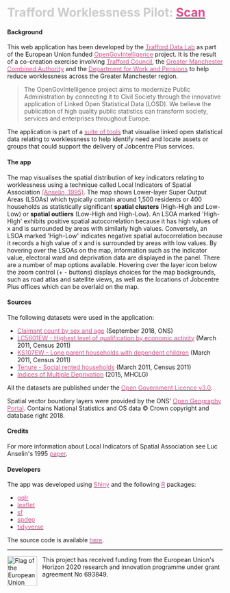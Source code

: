 # <span style="color: #ccc;">Trafford Worklessness Pilot:</span> [<span style="color: #e24a90;">Scan</span>](http://www.trafforddatalab.io/opengovintelligence/scan.html)

#### Background
This web application has been developed by the [<span style="color: #e24a90;">Trafford Data Lab</span>](https://www.trafforddatalab.io/) as part of the European Union funded [<span style="color: #e24a90;">OpenGovIntelligence</span>](http://www.opengovintelligence.eu) project. It is the result of a co-creation exercise involving [<span style="color: #e24a90;">Trafford Council</span>](http://www.trafford.gov.uk/residents/residents.aspx), the [<span style="color: #e24a90;">Greater Manchester Combined Authority</span>](https://www.greatermanchester-ca.gov.uk/) and the [<span style="color: #e24a90;">Department for Work and Pensions</span>](https://www.gov.uk/government/organisations/department-for-work-pensions) to help reduce worklessness across the Greater Manchester region.
>The OpenGovIntelligence project aims to modernize Public Administration by connecting it to Civil Society through the innovative application of Linked Open Statistical Data (LOSD). We believe the publication of high quality public statistics can transform society, services and enterprises throughout Europe.

The application is part of a [<span style="color: #e24a90;">suite of tools</span>](http://www.trafforddatalab.io/opengovintelligence/) that visualise linked open statistical data relating to worklessness to help identify need and locate assets or groups that could support the delivery of Jobcentre Plus services.

#### The app
The map visualises the spatial distribution of key indicators relating to worklessness using a technique called Local Indicators of Spatial Association [<span style="color: #e24a90;">(Anselin, 1995)</span>](http://onlinelibrary.wiley.com/doi/10.1111/j.1538-4632.1995.tb00338.x/abstract). The map shows Lower-layer Super Output Areas (LSOAs) which typically contain around 1,500 residents or 400 households as statistically significant **spatial clusters** (High-High and Low-Low) or **spatial outliers** (Low-High and High-Low). An LSOA marked 'High-High' exhibits positive spatial autocorrelation because it has high values of x and is surrounded by areas with similarly high values. Conversely, an LSOA marked 'High-Low' indicates negative spatial autocorrelation because it records a high value of x and is surrounded by areas with low values.
By hovering over the LSOAs on the map, information such as the indicator value, electoral ward and deprivation data are displayed in the panel.
There are a number of map options available. Hovering over the layer icon below the zoom control (+ - buttons) displays choices for the map backgrounds, such as road atlas and satellite views, as well as the locations of Jobcentre Plus offices which can be overlaid on the map.

#### Sources
The following datasets were used in the application:
- [<span style="color: #e24a90;">Claimant count by sex and age</span>](https://www.nomisweb.co.uk/datasets/ucjsa) (September 2018, ONS)
- [<span style="color: #e24a90;">LC5601EW - Highest level of qualification by economic activity</span>](https://www.nomisweb.co.uk/census/2011/lc5601ew) (March 2011, Census 2011)
- [<span style="color: #e24a90;">KS107EW - Lone parent households with dependent children</span>](https://www.nomisweb.co.uk/census/2011/KS107EW) (March 2011, Census 2011)
- [<span style="color: #e24a90;">Tenure - Social rented households</span>](https://www.nomisweb.co.uk/census/2011/ks402ew) (March 2011, Census 2011)
- [<span style="color: #e24a90;">Indices of Multiple Deprivation</span>](https://www.gov.uk/government/statistics/english-indices-of-deprivation-2015) (2015, MHCLG)

All the datasets are published under the [<span style="color: #e24a90;">Open Government Licence v3.0</span>](http://www.nationalarchives.gov.uk/doc/open-government-licence/version/3/).

Spatial vector boundary layers were provided by the ONS' [<span style="color: #e24a90;">Open Geography Portal</span>](http://geoportal.statistics.gov.uk/). Contains National Statistics and OS data © Crown copyright and database right 2018.

#### Credits
For more information about Local Indicators of Spatial Association see Luc Anselin's 1995 [<span style="color: #e24a90;">paper</span>](https://doi.org/10.1111/j.1538-4632.1995.tb00338.x).

#### Developers
The app was developed using [<span style="color: #e24a90;">Shiny</span>](https://cran.r-project.org/web/packages/shiny/index.html) and the following [<span style="color: #e24a90;">R</span>](https://cran.r-project.org/) packages:
- [<span style="color: #e24a90;">gqlr</span>](https://cran.r-project.org/web/packages/gqlr/README.html)
- [<span style="color: #e24a90;">leaflet</span>](https://cran.r-project.org/web/packages/leaflet/index.html)
- [<span style="color: #e24a90;">sf</span>](https://cran.r-project.org/web/packages/sf/index.html)
- [<span style="color: #e24a90;">spdep</span>](https://cran.r-project.org/web/packages/spdep/index.html)
- [<span style="color: #e24a90;">tidyverse</span>](https://cran.r-project.org/web/packages/tidyverse/index.html)

The source code is available [<span style="color: #e24a90;">here</span>](https://github.com/traffordDataLab/opengovintelligence).

---
<div>
    <img src="../../eu_flag.png" alt="Flag of the European Union" style="float: left; margin-right: 12px; height: 5em;"/>
    <span class="footerText">This project has received funding from the European Union's Horizon 2020 research and innovation programme under grant agreement No 693849.</span>
</div>
